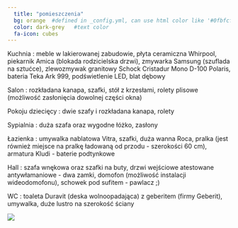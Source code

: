 ```yaml
---
  title: "pomieszczenia"
  bg: orange  #defined in _config.yml, can use html color like '#0fbfcf'
  color: dark-grey   #text color
  fa-icon: cubes
---
```

Kuchnia
: meble w lakierowanej zabudowie, płyta ceramiczna Whirpool, piekarnik Amica (blokada rodzicielska drzwi), zmywarka Samsung (szuflada na sztućce), zlewozmywak granitowy Schock Cristadur Mono D-100 Polaris, bateria Teka Ark 999, podświetlenie LED, blat dębowy

Salon
: rozkładana kanapa, szafki, stół z krzesłami, rolety plisowe (możliwość zasłonięcia dowolnej części okna)

Pokoju dziecięcy
: dwie szafy i rozkładana kanapa, rolety

Sypialnia
: duża szafa oraz wygodne łóżko, zasłony

Łazienka
: umywalka nablatowa Vitra, szafki, duża wanna Roca, pralka (jest również miejsce na pralkę ładowaną od przodu - szerokości 60 cm), armatura Kludi - baterie podtynkowe

Hall
: szafa wnękowa oraz szafki na buty, drzwi wejściowe atestowane antywłamaniowe - dwa zamki, domofon (możliwość instalacji wideodomofonu), schowek pod sufitem - pawlacz ;)

WC
: toaleta Duravit (deska wolnoopadająca) z geberitem (firmy Geberit), umywalka, duże lustro na szerokość ściany

<div class="row">
<img src="{{ "/img/mieszkanie/na_woli_191.png" | prepend: site.baseurl }}" class="imga">
</div>
